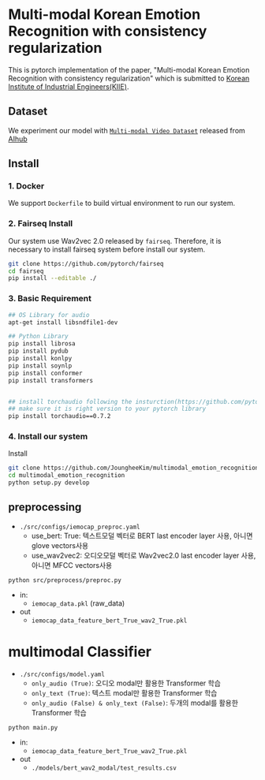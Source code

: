 # Multi-modal Korean Emotion Recognition with consistency regularization
This is pytorch implementation of the paper, "Multi-modal Korean Emotion Recognition with consistency regularization" which is submitted to [Korean Institute of Industrial Engineers(KIIE)](http://kiie.org/).

## Dataset
We experiment our model with [`Multi-modal Video Dataset`](https://aihub.or.kr/aidata/137) released from [AIhub](AIhub)

## Install
### 1. Docker
We support `Dockerfile` to build virtual environment to run our system.

### 2. Fairseq Install
Our system use Wav2vec 2.0 released by `fairseq`.
Therefore, it is necessary to install fairseq system before install our system.
```bash
git clone https://github.com/pytorch/fairseq
cd fairseq
pip install --editable ./
```

### 3. Basic Requirement
```bash
## OS Library for audio
apt-get install libsndfile1-dev

## Python Library
pip install librosa
pip install pydub
pip install konlpy
pip install soynlp
pip install conformer
pip install transformers


## install torchaudio following the insturction(https://github.com/pytorch/audio)
## make sure it is right version to your pytorch library
pip install torchaudio==0.7.2
```

### 4. Install our system
Install 
```bash
git clone https://github.com/JoungheeKim/multimodal_emotion_recognition.git
cd multimodal_emotion_recognition
python setup.py develop
```

## preprocessing
- `./src/configs/iemocap_preproc.yaml`
    - use_bert: True: 텍스트모덜 벡터로 BERT last encoder layer 사용, 아니면 glove vectors사용
    - use_wav2vec2: 오디오모덜 벡터로 Wav2vec2.0 last encoder layer 사용, 아니면 MFCC vectors사용

```shell
python src/preprocess/preproc.py
```
- in:
    - `iemocap_data.pkl` (raw_data)
- out
    - `iemocap_data_feature_bert_True_wav2_True.pkl`


# multimodal Classifier
- `./src/configs/model.yaml`
    - `only_audio (True)`: 오디오 modal만 활용한 Transformer 학습
    - `only_text (True)`: 텍스트 modal만 활용한 Transformer 학습
    - `only_audio (False) & only_text (False)`: 두개의 modal를 활용한 Transformer 학습

```shell
python main.py
```
- in:
    - `iemocap_data_feature_bert_True_wav2_True.pkl`
- out
    - `./models/bert_wav2_modal/test_results.csv`

